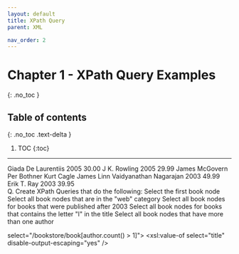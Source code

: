 ```yaml
---
layout: default
title: XPath Query
parent: XML

nav_order: 2
---
```


# Chapter 1 - XPath Query Examples
{: .no_toc }

## Table of contents
{: .no_toc .text-delta }

1. TOC
{:toc}

---

<div class="code-example" markdown="1">
 <?xml version="1.0" encoding="ISO-8859-1"?>
<bookstore>
<book category="cooking">
<title lang="en">Everyday Italian</title>
<author>Giada De Laurentiis</author>
<year>2005</year>
<price>30.00</price>
</book>
<book category="children">
<title lang="en">Harry Potter</title>
<author>J K. Rowling</author>
<year>2005</year>
<price>29.99</price>
</book>
<book category="web">
<title lang="en">XQuery Kick Start</title>
<author>James McGovern</author>
<author>Per Bothner</author>
<author>Kurt Cagle</author>
<author>James Linn</author>
<author>Vaidyanathan Nagarajan</author>
<year>2003</year>
<price>49.99</price>
</book>
<book category="web" cover="paperback">
<title lang="en">Learning XML</title>
<author>Erik T. Ray</author>
<year>2003</year>
<price>39.95</price>
</book>
</bookstore>
 </div>
 Q. Create XPath Queries that do the following:
Select the first book node
Select all book nodes that are in the "web" category
Select all book nodes for books that were published after 2003
Select all book nodes for books that contains the letter "l" in the title
Select all book nodes that have more than one author

  select="/bookstore/book[author.count() &gt; 1]">
  <xsl:value-of select="title" disable-output-escaping="yes" />
